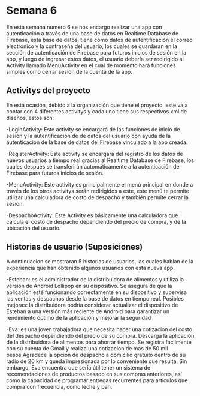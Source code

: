 # Semana 6
En esta semana numero 6 se nos encargo realizar una app con autenticación a través de una base de datos en Realtime Database de Firebase, esta base de datos, tiene como datos de autentificación el correo electrónico y la contraseña del usuario, los cuales se guardaran en la sección de autenticación de Firebase para futuros inicios de sesión en la app, y luego de ingresar estos datos, el usuario debería ser redirigido al Activity llamado MenuActivity en el cual de momento hará funciones simples como cerrar sesión de la cuenta de la app.

## Activitys del proyecto
En esta ocasión, debido a la organización que tiene el proyecto, este va a contar con 4 diferentes activitys y cada uno tiene sus respectivos xml de diseños, estos son:

-LoginActivity: Este activity se encargará de las funciones de inicio de sesión y la autentificación de de datos del usuario con ayuda de la autenticación de la base de datos del Firebase vinculado a la app creada.

-RegisterActivity: Este activity se encargará del registro de los datos de nuevos usuarios a tiempo real gracias al Realtime Database de Firebase, los cuales después se transferirán automáticamente a la autenticación de Firebase para futuros inicios de sesión.

-MenuActivity: Este activity es principalmente el menú principal en donde a través de los otros activitys serán redirigidos a este, este menú te permite utilizar una calculadora de costo de despacho y también permite cerrar la sesion. 

-DespachoActivity: Este Activity es básicamente una calculadora que calcula el costo de despacho dependiendo del precio de compra, y de la ubicación del usuario.

## Historias de usuario (Suposiciones)
A continuacion se mostraran 5 historias de usuarios, las cuales hablan de la experiencia que han obtenido algunos usuarios con esta nueva app.

-Esteban: es el administrador de la distribuidora de alimentos y utiliza la versión de Android Lollipop en su dispositivo. Se asegura de que la aplicación esté funcionando correctamente en su dispositivo y supervisa las ventas y despachos desde la base de datos en tiempo real. Posibles mejoras: la distribuidora podría considerar actualizar el dispositivo de Esteban a una versión más reciente de Android para garantizar un rendimiento óptimo de la aplicación y mejorar la seguridad

-Eva: es una joven trabajadora que necesita hacer una cotizacion del costo del despacho dependiendo del precio de su compra. Descarga la aplicación de la distribuidora de alimentos para ahorrar tiempo. Se registra fácilmente con su cuenta de Gmail y realiza una cotizacion de mas de 50 mil pesos.Agradece la opción de despacho a domicilio gratuito dentro de su radio de 20 km y queda impresionada por lo conveniente que resulta. Sin embargo, Eva encuentra que sería útil tener un sistema de recomendaciones de productos basado en sus compras anteriores, así como la capacidad de programar entregas recurrentes para artículos que compra con frecuencia, como leche y pan.
